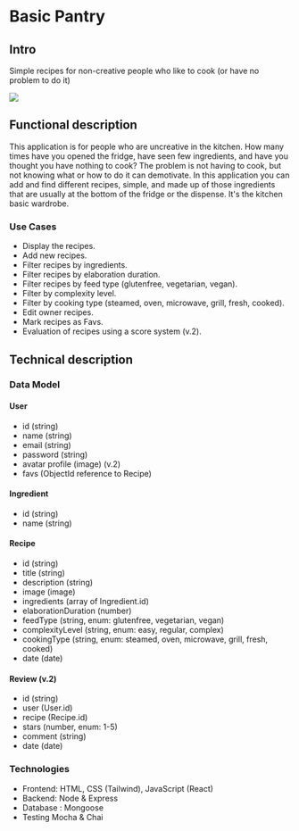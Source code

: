 # Basic Pantry

## Intro

Simple recipes for non-creative people who like to cook (or have no problem to do it)

![](https://media.giphy.com/media/v1.Y2lkPTc5MGI3NjExMnN4bWV2a2dhZ3RnYmJ4NWFpMTN2Yjl1Zmk0dmpnbHR5eTJrM3VkZSZlcD12MV9pbnRlcm5hbF9naWZfYnlfaWQmY3Q9Zw/R7eZuOTVtL7gc/giphy.gif)

## Functional description

This application is for people who are uncreative in the kitchen.
How many times have you opened the fridge, have seen few ingredients, and have you thought you have nothing to cook?
The problem is not having to cook, but not knowing what or how to do it can demotivate.
In this application you can add and find different recipes, simple, and made up of those ingredients that are usually at the bottom of the fridge or the dispense.
It's the kitchen basic wardrobe.

### Use Cases
- Display the recipes.
- Add new recipes.
- Filter recipes by ingredients.
- Filter recipes by elaboration duration.
- Filter recipes by feed type (glutenfree, vegetarian, vegan).
- Filter by complexity level.
- Filter by cooking type (steamed, oven, microwave, grill, fresh, cooked).
- Edit owner recipes.
- Mark recipes as Favs.
- Evaluation of recipes using a score system (v.2).

## Technical description

### Data Model

#### User
* id (string)
* name (string)
* email (string)
* password (string)
* avatar profile (image) (v.2)
* favs (ObjectId reference to Recipe)

#### Ingredient
* id (string)
* name (string)

#### Recipe
* id (string)
* title (string)
* description (string)
* image (image)
* ingredients (array of Ingredient.id)
* elaborationDuration (number)
* feedType (string, enum: glutenfree, vegetarian, vegan)
* complexityLevel (string, enum: easy, regular, complex)
* cookingType (string, enum: steamed, oven, microwave, grill, fresh, cooked)
* date (date)

#### Review (v.2)
* id (string)
* user (User.id)
* recipe (Recipe.id)
* stars (number, enum: 1-5)
* comment (string)
* date (date) 
  
### Technologies
- Frontend: HTML, CSS (Tailwind), JavaScript (React)
- Backend: Node & Express
- Database : Mongoose
- Testing Mocha & Chai
